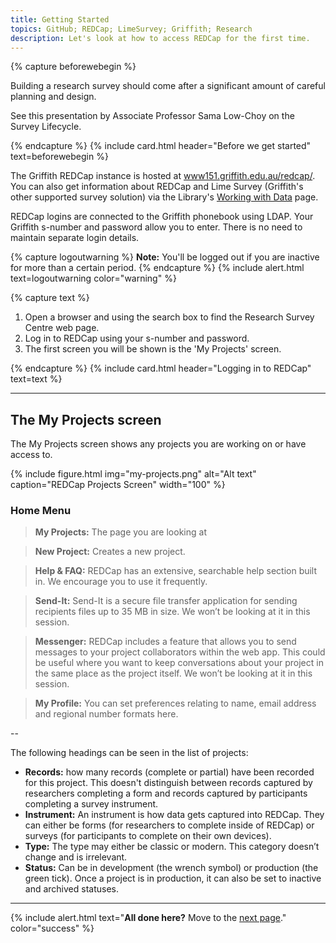 ```yaml
---
title: Getting Started
topics: GitHub; REDCap; LimeSurvey; Griffith; Research
description: Let's look at how to access REDCap for the first time. 
---
```


{% capture beforewebegin %}

Building a research survey should come after a significant amount of careful planning and design.

See this presentation by Associate Professor Sama Low-Choy on the Survey Lifecycle. 

{% endcapture %}
{% include card.html header="Before we get started" text=beforewebegin %}

The Griffith REDCap instance is hosted at [www151.griffith.edu.au/redcap/](https://www151.griffith.edu.au/redcap/). You can also get information about REDCap and Lime Survey (Griffith's other supported survey solution) via the Library's [Working with Data](https://www.griffith.edu.au/library/research-publishing/working-with-data/create-and-capture) page.

REDCap logins are connected to the Griffith phonebook using LDAP. Your Griffith s-number and password allow you to enter. There is no need to maintain separate login details.

{% capture logoutwarning %}
**Note:** You'll be logged out if you are inactive for more than a certain period.
{% endcapture %}
{% include alert.html text=logoutwarning color="warning" %}

{% capture text %}

1. Open a browser and using the search box to find the Research Survey Centre web page.
2. Log in to REDCap using your s-number and password.
3. The first screen you will be shown is the 'My Projects' screen. 

{% endcapture %}
{% include card.html header="Logging in to REDCap" text=text %}

___

## The My Projects screen

The My Projects screen shows any projects you are working on or have access to.

{% include figure.html img="my-projects.png" alt="Alt text" caption="REDCap Projects Screen" width="100" %}

### Home Menu

> **My Projects:** The page you are looking at 

> **New Project:** Creates a new project.

> **Help & FAQ:** REDCap has an extensive, searchable help section built in. We encourage you to use it frequently.

> **Send-It:** Send-It is a secure file transfer application for sending recipients files up to 35 MB in size. We won’t be looking at it in this session.

> **Messenger:** REDCap includes a feature that allows you to send messages to your project collaborators within the web app. This could be useful where you want to keep conversations about your project in the same place as the project itself. We won’t be looking at it in this session.

> **My Profile:** You can set preferences relating to name, email address and regional number formats here.

--

The following headings can be seen in the list of projects:

- **Records:** how many records (complete or partial) have been recorded for this project. This doesn't distinguish between records captured by researchers completing a form and records captured by participants completing a survey instrument.
- **Instrument:** An instrument is how data gets captured into REDCap. They can either be forms (for researchers to complete inside of REDCap) or surveys (for participants to complete on their own devices).
- **Type:** The type may either be classic or modern. This category doesn’t change and is irrelevant.
- **Status:** Can be in development (the wrench symbol) or production (the green tick). Once a project is in production, it can also be set to inactive and archived statuses.

___

{% include alert.html text="**All done here?** Move to the [next page](1-setup.md)." color="success" %}